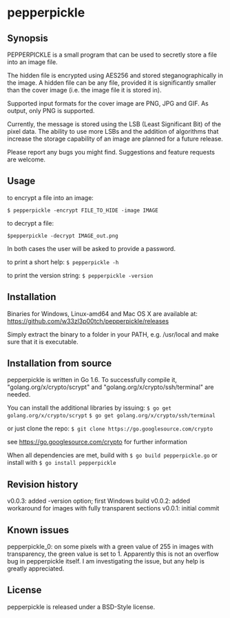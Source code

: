 # pepperpickle


## Synopsis

PEPPERPICKLE is a small program that can be used to secretly store a file into an image file.

The hidden file is encrypted using AES256 and stored steganographically in the image. A hidden file can be any file, provided it is significantly smaller than the cover image (i.e. the image file it is stored in).

Supported input formats for the cover image are PNG, JPG and GIF. As output, only PNG is supported.

Currently, the message is stored using the LSB (Least Significant Bit) of the pixel data. The ability to use more LSBs and the addition of algorithms that increase the storage capability of an image are planned for a future release.

Please report any bugs you might find. Suggestions and feature requests are welcome.


## Usage

to encrypt a file into an image:

```$ pepperpickle -encrypt FILE_TO_HIDE -image IMAGE```



to decrypt a file:

```$pepperpickle -decrypt IMAGE_out.png```

In both cases the user will be asked to provide a password.


to print a short help:
```$ pepperpickle -h```

to print the version string:
```$ pepperpickle -version```



## Installation

Binaries for Windows, Linux-amd64 and Mac OS X are available at:
https://github.com/w33zl3p00tch/pepperpickle/releases

Simply extract the binary to a folder in your PATH, e.g. /usr/local and make sure that it is executable.



## Installation from source

pepperpickle is written in Go 1.6. To successfully compile it, "golang.org/x/crypto/scrypt" and "golang.org/x/crypto/ssh/terminal" are needed.

You can install the additional libraries by issuing:
```$ go get golang.org/x/crypto/scrypt```
```$ go get golang.org/x/crypto/ssh/terminal```

or just clone the repo:
```$ git clone https://go.googlesource.com/crypto```

see https://go.googlesource.com/crypto for further information

When all dependencies are met, build with
```$ go build pepperpickle.go```
or install with
```$ go install pepperpickle```


## Revision history

v0.0.3: added -version option; first Windows build
v0.0.2: added workaround for images with fully transparent sections
v0.0.1: initial commit


## Known issues

pepperpickle_0: on some pixels with a green value of 255 in images with transparency, the green value is set to 1. Apparently this is not an overflow bug in pepperpickle itself. I am investigating the issue, but any help is greatly appreciated.


## License

pepperpickle is released under a BSD-Style license.
